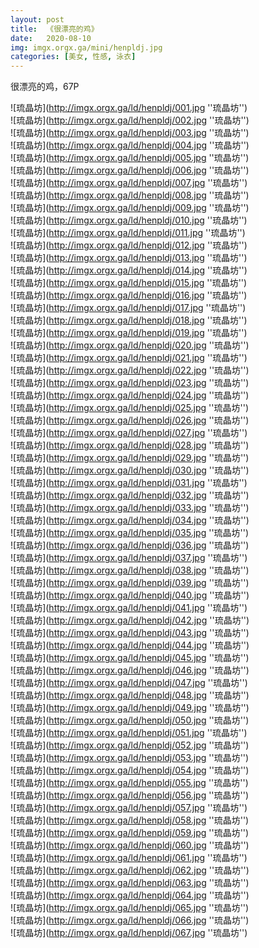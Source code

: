 ```yaml
---
layout: post
title:  《很漂亮的鸡》
date:   2020-08-10
img: imgx.orgx.ga/mini/henpldj.jpg
categories: [美女, 性感, 泳衣]
---
```


很漂亮的鸡，67P

![琉晶坊](http://imgx.orgx.ga/ld/henpldj/001.jpg ''琉晶坊'') <br>
![琉晶坊](http://imgx.orgx.ga/ld/henpldj/002.jpg ''琉晶坊'') <br>
![琉晶坊](http://imgx.orgx.ga/ld/henpldj/003.jpg ''琉晶坊'') <br>
![琉晶坊](http://imgx.orgx.ga/ld/henpldj/004.jpg ''琉晶坊'') <br>
![琉晶坊](http://imgx.orgx.ga/ld/henpldj/005.jpg ''琉晶坊'') <br>
![琉晶坊](http://imgx.orgx.ga/ld/henpldj/006.jpg ''琉晶坊'') <br>
![琉晶坊](http://imgx.orgx.ga/ld/henpldj/007.jpg ''琉晶坊'') <br>
![琉晶坊](http://imgx.orgx.ga/ld/henpldj/008.jpg ''琉晶坊'') <br>
![琉晶坊](http://imgx.orgx.ga/ld/henpldj/009.jpg ''琉晶坊'') <br>
![琉晶坊](http://imgx.orgx.ga/ld/henpldj/010.jpg ''琉晶坊'') <br>
![琉晶坊](http://imgx.orgx.ga/ld/henpldj/011.jpg ''琉晶坊'') <br>
![琉晶坊](http://imgx.orgx.ga/ld/henpldj/012.jpg ''琉晶坊'') <br>
![琉晶坊](http://imgx.orgx.ga/ld/henpldj/013.jpg ''琉晶坊'') <br>
![琉晶坊](http://imgx.orgx.ga/ld/henpldj/014.jpg ''琉晶坊'') <br>
![琉晶坊](http://imgx.orgx.ga/ld/henpldj/015.jpg ''琉晶坊'') <br>
![琉晶坊](http://imgx.orgx.ga/ld/henpldj/016.jpg ''琉晶坊'') <br>
![琉晶坊](http://imgx.orgx.ga/ld/henpldj/017.jpg ''琉晶坊'') <br>
![琉晶坊](http://imgx.orgx.ga/ld/henpldj/018.jpg ''琉晶坊'') <br>
![琉晶坊](http://imgx.orgx.ga/ld/henpldj/019.jpg ''琉晶坊'') <br>
![琉晶坊](http://imgx.orgx.ga/ld/henpldj/020.jpg ''琉晶坊'') <br>
![琉晶坊](http://imgx.orgx.ga/ld/henpldj/021.jpg ''琉晶坊'') <br>
![琉晶坊](http://imgx.orgx.ga/ld/henpldj/022.jpg ''琉晶坊'') <br>
![琉晶坊](http://imgx.orgx.ga/ld/henpldj/023.jpg ''琉晶坊'') <br>
![琉晶坊](http://imgx.orgx.ga/ld/henpldj/024.jpg ''琉晶坊'') <br>
![琉晶坊](http://imgx.orgx.ga/ld/henpldj/025.jpg ''琉晶坊'') <br>
![琉晶坊](http://imgx.orgx.ga/ld/henpldj/026.jpg ''琉晶坊'') <br>
![琉晶坊](http://imgx.orgx.ga/ld/henpldj/027.jpg ''琉晶坊'') <br>
![琉晶坊](http://imgx.orgx.ga/ld/henpldj/028.jpg ''琉晶坊'') <br>
![琉晶坊](http://imgx.orgx.ga/ld/henpldj/029.jpg ''琉晶坊'') <br>
![琉晶坊](http://imgx.orgx.ga/ld/henpldj/030.jpg ''琉晶坊'') <br>
![琉晶坊](http://imgx.orgx.ga/ld/henpldj/031.jpg ''琉晶坊'') <br>
![琉晶坊](http://imgx.orgx.ga/ld/henpldj/032.jpg ''琉晶坊'') <br>
![琉晶坊](http://imgx.orgx.ga/ld/henpldj/033.jpg ''琉晶坊'') <br>
![琉晶坊](http://imgx.orgx.ga/ld/henpldj/034.jpg ''琉晶坊'') <br>
![琉晶坊](http://imgx.orgx.ga/ld/henpldj/035.jpg ''琉晶坊'') <br>
![琉晶坊](http://imgx.orgx.ga/ld/henpldj/036.jpg ''琉晶坊'') <br>
![琉晶坊](http://imgx.orgx.ga/ld/henpldj/037.jpg ''琉晶坊'') <br>
![琉晶坊](http://imgx.orgx.ga/ld/henpldj/038.jpg ''琉晶坊'') <br>
![琉晶坊](http://imgx.orgx.ga/ld/henpldj/039.jpg ''琉晶坊'') <br>
![琉晶坊](http://imgx.orgx.ga/ld/henpldj/040.jpg ''琉晶坊'') <br>
![琉晶坊](http://imgx.orgx.ga/ld/henpldj/041.jpg ''琉晶坊'') <br>
![琉晶坊](http://imgx.orgx.ga/ld/henpldj/042.jpg ''琉晶坊'') <br>
![琉晶坊](http://imgx.orgx.ga/ld/henpldj/043.jpg ''琉晶坊'') <br>
![琉晶坊](http://imgx.orgx.ga/ld/henpldj/044.jpg ''琉晶坊'') <br>
![琉晶坊](http://imgx.orgx.ga/ld/henpldj/045.jpg ''琉晶坊'') <br>
![琉晶坊](http://imgx.orgx.ga/ld/henpldj/046.jpg ''琉晶坊'') <br>
![琉晶坊](http://imgx.orgx.ga/ld/henpldj/047.jpg ''琉晶坊'') <br>
![琉晶坊](http://imgx.orgx.ga/ld/henpldj/048.jpg ''琉晶坊'') <br>
![琉晶坊](http://imgx.orgx.ga/ld/henpldj/049.jpg ''琉晶坊'') <br>
![琉晶坊](http://imgx.orgx.ga/ld/henpldj/050.jpg ''琉晶坊'') <br>
![琉晶坊](http://imgx.orgx.ga/ld/henpldj/051.jpg ''琉晶坊'') <br>
![琉晶坊](http://imgx.orgx.ga/ld/henpldj/052.jpg ''琉晶坊'') <br>
![琉晶坊](http://imgx.orgx.ga/ld/henpldj/053.jpg ''琉晶坊'') <br>
![琉晶坊](http://imgx.orgx.ga/ld/henpldj/054.jpg ''琉晶坊'') <br>
![琉晶坊](http://imgx.orgx.ga/ld/henpldj/055.jpg ''琉晶坊'') <br>
![琉晶坊](http://imgx.orgx.ga/ld/henpldj/056.jpg ''琉晶坊'') <br>
![琉晶坊](http://imgx.orgx.ga/ld/henpldj/057.jpg ''琉晶坊'') <br>
![琉晶坊](http://imgx.orgx.ga/ld/henpldj/058.jpg ''琉晶坊'') <br>
![琉晶坊](http://imgx.orgx.ga/ld/henpldj/059.jpg ''琉晶坊'') <br>
![琉晶坊](http://imgx.orgx.ga/ld/henpldj/060.jpg ''琉晶坊'') <br>
![琉晶坊](http://imgx.orgx.ga/ld/henpldj/061.jpg ''琉晶坊'') <br>
![琉晶坊](http://imgx.orgx.ga/ld/henpldj/062.jpg ''琉晶坊'') <br>
![琉晶坊](http://imgx.orgx.ga/ld/henpldj/063.jpg ''琉晶坊'') <br>
![琉晶坊](http://imgx.orgx.ga/ld/henpldj/064.jpg ''琉晶坊'') <br>
![琉晶坊](http://imgx.orgx.ga/ld/henpldj/065.jpg ''琉晶坊'') <br>
![琉晶坊](http://imgx.orgx.ga/ld/henpldj/066.jpg ''琉晶坊'') <br>
![琉晶坊](http://imgx.orgx.ga/ld/henpldj/067.jpg ''琉晶坊'') <br>
